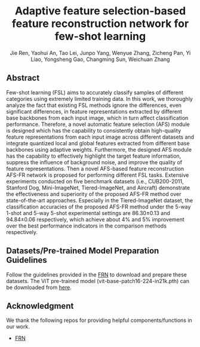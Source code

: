 <div align="center">    
 
# Adaptive feature selection-based feature reconstruction network for few-shot learning

Jie Ren, Yaohui An, Tao Lei, Junpo Yang, Wenyue Zhang, Zicheng Pan, Yi Liao, Yongsheng Gao, Changming Sun, Weichuan Zhang

</div>

## Abstract
Few-shot learning (FSL) aims to accurately classify samples of different categories using extremely limited training data. In this work, we thoroughly analyze the fact that existing FSL methods ignore the differences, even significant differences, in feature representations extracted by different base backbones from each input image, which in turn affect classification performance. Therefore, a novel automatic feature selection (AFS) module is designed which has the capability to consistently obtain high-quality feature representations from each input image across different datasets and integrate quantized local and global features extracted from different base backbones using adaptive weights. Furthermore, the designed AFS module has the capability to effectively highlight the target feature information, suppress the influence of background noise, and improve the quality of feature representations. Then a novel AFS-based feature reconstruction AFS-FR network is proposed for performing different FSL tasks. Extensive experiments conducted on five benchmark datasets (i.e., CUB200-2011, Stanford Dog, Mini-ImageNet, Tiered-ImageNet, and Aircraft) demonstrate the effectiveness and superiority of the proposed AFS-FR method over state-of-the-art approaches. Especially in the Tiered-ImageNet dataset, the classification accuracies of the proposed AFS-FR method under the 5-way 1-shot and 5-way 5-shot experimental settings are 86.30±0.13 and 94.84±0.06 respectively, which achieve about 4% and 5% improvement over the best performance indicators in the comparison methods respectively.


## Datasets/Pre-trained Model Preparation Guidelines

Follow the guidelines provided in the [FRN](https://github.com/Tsingularity/FRN) to download and prepare these datasets. The ViT pre-trained model (vit-base-patch16-224-in21k.pth) can be downloaded from [here](https://huggingface.co/google/vit-base-patch16-224-in21k).

## Acknowledgment
We thank the following repos for providing helpful components/functions in our work.

- [FRN](https://github.com/Tsingularity/FRN)

